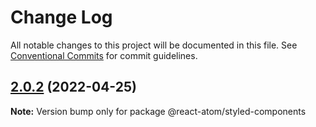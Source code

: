 # Change Log

All notable changes to this project will be documented in this file.
See [Conventional Commits](https://conventionalcommits.org) for commit guidelines.

## [2.0.2](https://github.com/react-atom/react-atom/compare/@react-atom/styled-components@2.0.1...@react-atom/styled-components@2.0.2) (2022-04-25)

**Note:** Version bump only for package @react-atom/styled-components
